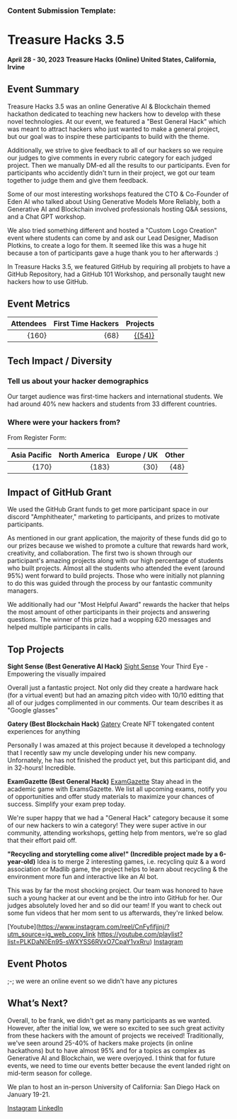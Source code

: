 ### Content Submission Template: 

# Treasure Hacks 3.5

**April 28 - 30, 2023**
**Treasure Hacks**
**(Online) United States, California, Irvine**

## Event Summary

Treasure Hacks 3.5 was an online Generative AI & Blockchain themed hackathon dedicated to teaching new hackers how to
develop with these novel technologies. At our event, we featured a "Best General Hack" which was meant to attract
hackers who just wanted to make a general project, but our goal was to inspire these participants to build with the
theme.

Additionally, we strive to give feedback to all of our hackers so we require our judges to give comments in every rubric
category for each judged project. Then we manually DM-ed all the results to our participants. Even for participants who
accidently didn't turn in their project, we got our team together to judge them and give them feedback.

Some of our most interesting workshops featured the CTO & Co-Founder of Eden AI who talked about Using Generative Models 
More Reliably, both a Generative AI and Blockchain involved professionals hosting Q&A sessions, and a Chat GPT workshop.

We also tried something different and hosted a "Custom Logo Creation" event where students can come by and ask our 
Lead Designer, Madison Plotkins, to create a logo for them. It seemed like this was a huge hit because a ton of
participants gave a huge thank you to her afterwards :)

In Treasure Hacks 3.5, we featured GitHub by requiring all probjets to have a GitHub Repository,
had a GitHub 101 Workshop, and personally taught new hackers how to use GitHub.

## Event Metrics 

| Attendees |First Time Hackers| Projects|
|---------------:|--------------:|------------:|
|{160}|{68}|[{(54)}](https://treasurehacks-3-5.devpost.com/project-gallery)| 

## Tech Impact / Diversity

### Tell us about your hacker demographics
Our target audience was first-time hackers and international students.
We had around 40% new hackers and students from 33 different countries.

### Where were your hackers from?
From Register Form:

| Asia Pacific | North America | Europe / UK | Other |
|---------------:|--------------:|------------:|---------:|
|{170}|{183}|{30}|{48}|

## Impact of GitHub Grant

We used the GitHub Grant funds to get more participant space in our discord "Amphitheater," marketing to participants, 
and prizes to motivate participants. 

As mentioned in our grant application, the majority of these funds did go to our prizes because we wished
to promote a culture that rewards hard work, creativity, and collaboration. The first two is shown through
our participant's amazing projects along with our high percentage of students who built projects. Almost all
the students who attended the event (around 95%) went forward to build projects. Those who were initially not
planning to do this was guided through the process by our fantastic community managers.

We additionally had our "Most Helpful Award" rewards the hacker that helps the most amount of other participants 
in their projects and answering questions. The winner of this prize had a wopping 620 messages and helped
multiple participants in calls.

## Top Projects


**Sight Sense (Best Generative AI Hack)**
[Sight Sense](https://devpost.com/software/sightsense)
Your Third Eye - Empowering the visually impaired

Overall just a fantastic project. Not only did they create a hardware hack (for a virtual event) but had an
amazing pitch video with 10/10 editting that all of our judges complimented in our comments. Our team describes
it as "Google glasses"


**Gatery (Best Blockchain Hack)**
[Gatery](https://devpost.com/software/gatery)
Create NFT tokengated content experiences for anything

Personally I was amazed at this project because it developed a technology that I recently saw my uncle developing
under his new company. Unfornately, he has not finished the product yet, but this participant did, and in 32-hours!
Incredible.


**ExamGazette (Best General Hack)**
[ExamGazette](https://devpost.com/software/examgazette)
Stay ahead in the academic game with ExamsGazette. We list all upcoming exams, notify you of opportunities and 
offer study materials to maximize your chances of success. Simplify your exam prep today.

We're super happy that we had a "General Hack" category because it some of our new hackers to win a category!
They were super active in our community, attending workshops, getting help from mentors, we're so glad that their
effort paid off.


**"Recycling and storytelling come alive!" (Incredible project made by a 6-year-old)**
Idea is to merge 2 interesting games, i.e. recycling quiz & a word association or Madlib game, the project helps 
to learn about recycling & the environment more fun and interactive like an AI bot.

This was by far the most shocking project. Our team was honored to have such a young hacker at our event and be the
intro into GitHub for her. Our judges absolutely loved her and so did our team! If you want to check out some fun
videos that her mom sent to us afterwards, they're linked below.

[Youtube](https://www.instagram.com/reel/CnFyfifjjnj/?utm_source=ig_web_copy_link https://youtube.com/playlist?list=PLKDaN0En95-sWXYSS6RVxO7CpaY1vxRru)
[Instagram](https://www.instagram.com/reel/CnFyfifjjnj/?utm_source=ig_web_copy_link)


## Event Photos

;-; we were an online event so we didn't have any pictures

## What’s Next?
Overall, to be frank, we didn't get as many participants as we wanted. However, after the initial low, we were so excited
to see such great activity from these hackers with the amount of projects we received! Traditionally, we've seen around
25-40% of hackers make projects (in online hackathons) but to have almost 95% and for a topics as complex as Generative
AI and Blockchain, we were overjoyed. I think that for future events, we need to time our events better because the event
landed right on mid-term season for college.

We plan to host an in-person University of California: San Diego Hack on January 19-21.

[Instagram](https://www.instagram.com/treasure_hacks/)
[LinkedIn](https://www.linkedin.com/company/treasure-hacks)
